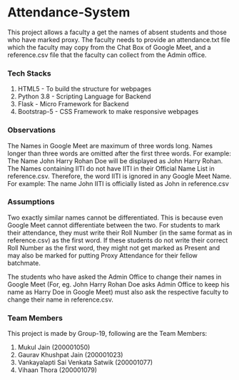 # Attendance-System
This project allows a faculty a get the names of absent students and those who have marked proxy.
The faculty needs to provide an attendance.txt file which the faculty may copy from the Chat Box of Google Meet, and a reference.csv file that the faculty can collect from the Admin office.

### Tech Stacks
1. HTML5 - To build the structure for webpages
2. Python 3.8 - Scripting Language for Backend
3. Flask - Micro Framework for Backend
4. Bootstrap-5 - CSS Framework to make responsive webpages

### Observations
The Names in Google Meet are maximum of three words long. Names longer than three words are omitted after the first three words.
For example:
The Name John Harry Rohan Doe will be displayed as John Harry Rohan.
The Names containing IITI do not have IITI in their Official Name List in reference.csv. Therefore, the word IITI is ignored in any Google Meet Name.
For example:
The name John IITI is officially listed as John in reference.csv 

### Assumptions
Two exactly similar names cannot be differentiated. This is because even Google Meet cannot differentiate between the two.
For students to mark their attendance, they must write their Roll Number (in the same format as in reference.csv) as the first word.
If these students do not write their correct Roll Number as the first word, they might not get marked as Present and may also be marked for putting Proxy Attendance for their fellow batchmate.

The students who have asked the Admin Office to change their names in Google Meet (For, eg. John Harry Rohan Doe asks Admin Office to keep his name as Harry Doe in Google Meet) must also ask the respective faculty to change their name in reference.csv.

### Team Members
This project is made by Group-19, following are the Team Members:
1. Mukul Jain (200001050)
2. Gaurav Khushpat Jain (200001023)
3. Vankayalapti Sai Venkata Satwik (200001077)
4. Vihaan Thora (200001079)